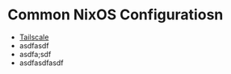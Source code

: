 # Common NixOS Configuratiosn

- [Tailscale](https://search.nixos.org/options?channel=25.05&size=50&sort=relevance&type=packages&query=services.tailscale) 
- asdfasdf
- asdfa;sdf
- asdfasdfasdf